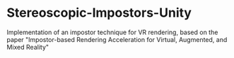 # Stereoscopic-Impostors-Unity
Implementation of an impostor technique for VR rendering, based on the paper "Impostor-based Rendering Acceleration for Virtual, Augmented, and Mixed Reality"
